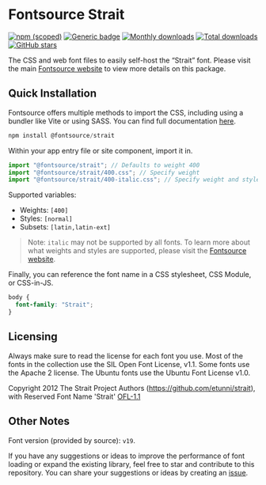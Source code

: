 # Fontsource Strait

[![npm (scoped)](https://img.shields.io/npm/v/@fontsource/strait?color=brightgreen)](https://www.npmjs.com/package/@fontsource/strait) [![Generic badge](https://img.shields.io/badge/fontsource-passing-brightgreen)](https://github.com/fontsource/fontsource) [![Monthly downloads](https://badgen.net/npm/dm/@fontsource/strait)](https://github.com/fontsource/fontsource) [![Total downloads](https://badgen.net/npm/dt/@fontsource/strait)](https://github.com/fontsource/fontsource) [![GitHub stars](https://img.shields.io/github/stars/fontsource/fontsource.svg?style=social&label=Star)](https://github.com/fontsource/fontsource/stargazers)

The CSS and web font files to easily self-host the “Strait” font. Please visit the main [Fontsource website](https://fontsource.org/fonts/strait) to view more details on this package.

## Quick Installation

Fontsource offers multiple methods to import the CSS, including using a bundler like Vite or using SASS. You can find full documentation [here](https://fontsource.org/docs/getting-started/introduction).

```javascript
npm install @fontsource/strait
```

Within your app entry file or site component, import it in.

```javascript
import "@fontsource/strait"; // Defaults to weight 400
import "@fontsource/strait/400.css"; // Specify weight
import "@fontsource/strait/400-italic.css"; // Specify weight and style
```

Supported variables:
- Weights: `[400]`
- Styles: `[normal]`
- Subsets: `[latin,latin-ext]`

> Note: `italic` may not be supported by all fonts. To learn more about what weights and styles are supported, please visit the [Fontsource website](https://fontsource.org/fonts/strait).

Finally, you can reference the font name in a CSS stylesheet, CSS Module, or CSS-in-JS.

```css
body {
  font-family: "Strait";
}
```

## Licensing
Always make sure to read the license for each font you use. Most of the fonts in the collection use the SIL Open Font License, v1.1. Some fonts use the Apache 2 license. The Ubuntu fonts use the Ubuntu Font License v1.0.

Copyright 2012 The Strait Project Authors (https://github.com/etunni/strait), with Reserved Font Name 'Strait'
[OFL-1.1](https://openfontlicense.org)

## Other Notes
Font version (provided by source): `v19`.

If you have any suggestions or ideas to improve the performance of font loading or expand the existing library, feel free to star and contribute to this repository. You can share your suggestions or ideas by creating an [issue](https://github.com/fontsource/fontsource/issues).